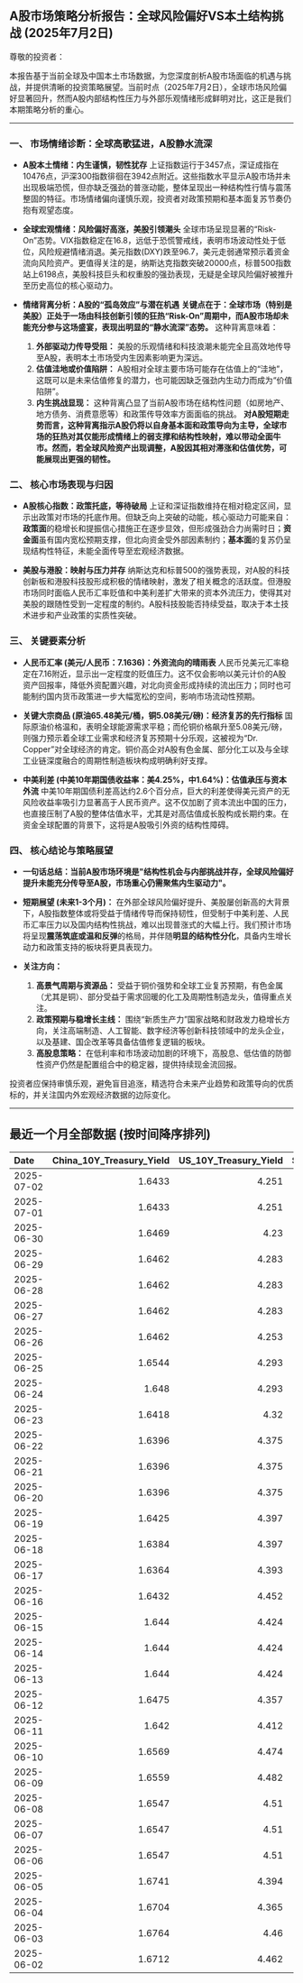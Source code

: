 ## A股市场策略分析报告：全球风险偏好VS本土结构挑战 (2025年7月2日)

尊敬的投资者：

本报告基于当前全球及中国本土市场数据，为您深度剖析A股市场面临的机遇与挑战，并提供清晰的投资策略展望。当前时点（2025年7月2日），全球市场风险偏好显著回升，然而A股内部结构性压力与外部乐观情绪形成鲜明对比，这正是我们本期策略分析的重心。

---

### 一、 市场情绪诊断：全球高歌猛进，A股静水流深

*   **A股本土情绪：内生谨慎，韧性犹存**
    上证指数运行于3457点，深证成指在10476点，沪深300指数徘徊在3942点附近。这些指数水平显示A股市场并未出现极端恐慌，但亦缺乏强劲的普涨动能，整体呈现出一种结构性行情与震荡整固的特征。市场情绪偏向谨慎乐观，投资者对政策预期和基本面复苏节奏仍抱有观望态度。

*   **全球宏观情绪：风险偏好高涨，美股引领潮头**
    全球市场呈现显著的“Risk-On”态势。VIX指数稳定在16.8，远低于恐慌警戒线，表明市场波动性处于低位，风险规避情绪消退。美元指数(DXY)跌至96.7，美元走弱通常预示着资金流向风险资产。更值得关注的是，纳斯达克指数突破20000点，标普500指数站上6198点，美股科技巨头和权重股的强劲表现，无疑是全球风险偏好被推升至历史高位的核心驱动力。

*   **情绪背离分析：A股的“孤岛效应”与潜在机遇**
    **关键点在于：全球市场（特别是美股）正处于一场由科技创新引领的狂热“Risk-On”周期中，而A股市场却未能充分参与这场盛宴，表现出明显的“静水流深”态势。** 这种背离意味着：
    1.  **外部驱动力传导受阻：** 美股的乐观情绪和科技浪潮未能完全且高效地传导至A股，表明本土市场受内生因素影响更为深远。
    2.  **估值洼地或价值陷阱：** A股相对全球主要市场可能存在估值上的“洼地”，这既可以是未来估值修复的潜力，也可能因缺乏强劲内生动力而成为“价值陷阱”。
    3.  **内生挑战显现：** 这种背离凸显了当前A股市场在结构性问题（如房地产、地方债务、消费意愿等）和政策传导效率方面面临的挑战。
    **对A股短期走势而言，这种背离指示A股仍将以自身基本面和政策导向为主导，全球市场的狂热对其仅能形成情绪上的弱支撑和结构性映射，难以带动全面牛市。然而，若全球风险资产出现调整，A股因其相对滞涨和估值优势，可能展现出更强的韧性。**

### 二、 核心市场表现与归因

*   **A股核心指数：政策托底，等待破局**
    上证和深证指数维持在相对稳定区间，显示出政策对市场的托底作用。但缺乏向上突破的动能，核心驱动力可能来自：**政策面**的稳增长和提振信心措施正在逐步显效，但形成强劲合力尚需时日；**资金面**虽有国内宽松预期支撑，但北向资金受外部因素制约；**基本面**的复苏仍呈现结构性特征，未能全面传导至宏观经济数据。

*   **美股与港股：映射与压力并存**
    纳斯达克和标普500的强势表现，对A股的科技创新板和港股科技股形成积极的情绪映射，激发了相关概念的活跃度。但港股市场同时面临人民币汇率贬值和中美利差扩大带来的资本外流压力，使得其对美股的跟随性受到一定程度的制约。A股科技股能否持续受益，取决于本土技术进步和产业政策的实质性突破。

### 三、 关键要素分析

*   **人民币汇率 (美元/人民币：7.1636)：外资流向的晴雨表**
    人民币兑美元汇率稳定在7.16附近，显示出一定程度的贬值压力。这不仅会影响以美元计价的A股资产回报率，降低外资配置兴趣，对北向资金形成持续的流出压力；同时也可能制约国内货币政策进一步大幅宽松的空间，影响市场流动性预期。

*   **关键大宗商品 (原油65.48美元/桶，铜5.08美元/磅)：经济复苏的先行指标**
    国际原油价格温和，表明全球能源需求平稳；而伦铜价格飙升至5.08美元/磅，则强力预示着全球工业需求和经济复苏预期十分乐观，这被视为“Dr. Copper”对全球经济的肯定。铜价高企对A股有色金属、部分化工以及与全球工业链深度融合的周期性制造板块构成明确利好支撑。

*   **中美利差 (中美10年期国债收益率：美4.25%，中1.64%)：估值承压与资本外流**
    中美10年期国债利差高达约2.6个百分点，巨大的利差使得美元资产的无风险收益率吸引力显著高于人民币资产。这不仅加剧了资本流出中国的压力，也直接压制了A股的整体估值水平，尤其是对高估值成长股构成长期约束。在资金全球配置的背景下，这将是A股吸引外资的结构性障碍。

### 四、 核心结论与策略展望

*   **一句话总结：当前A股市场环境是"结构性机会与内部挑战并存，全球风险偏好提升未能充分传导至A股，市场重心仍需聚焦内生驱动力"。**

*   **短期展望 (未来1-3个月)：**
    在外部全球风险偏好提升、美股屡创新高的大背景下，A股指数整体或将受益于情绪传导而保持韧性，但受制于中美利差、人民币汇率压力以及国内结构性挑战，难以出现普涨式的大幅上行。我们预计市场将呈现**震荡筑底或温和反弹**的格局，并伴随**明显的结构性分化**，具备内生增长动力和政策支持的板块将更具表现力。

*   **关注方向：**
    1.  **高景气周期与资源品：** 受益于铜价强势和全球工业复苏预期，有色金属（尤其是铜）、部分受益于需求回暖的化工及周期性制造龙头，值得重点关注。
    2.  **政策预期与稳增长主线：** 围绕“新质生产力”国家战略和财政发力稳增长方向，关注高端制造、人工智能、数字经济等创新科技领域中的龙头企业，以及基建、国企改革等具备估值修复逻辑的板块。
    3.  **高股息策略：** 在低利率和市场波动加剧的环境下，高股息、低估值的防御性资产仍然是配置组合中的稳定器，提供持续现金流回报。

投资者应保持审慎乐观，避免盲目追涨，精选符合未来产业趋势和政策导向的优质标的，并关注国内外宏观经济数据的边际变化。

---

## 最近一个月全部数据 (按时间降序排列)

| Date       |   China_10Y_Treasury_Yield |   US_10Y_Treasury_Yield |   Shanghai_Composite_Index |   CSI_300_Index |   Shenzhen_Component_Index |   GOLD_spot_price |   OIL_price |   ALUMINUM_future |   BTC_price |   USD_CNY_exchange_rate |   Commodity_Index_ETF |   US_Dollar_Index |   ETH_price |   LEAN_HOGS_future |   COPPER_future |   High_Yield_Bond_ETF |   LIVE_CATTLE_future |   GOLD_near_month_future |   NATURAL_GAS_future |   PLATINUM_future |   SILVER_future |   Long_Term_Treasury_ETF |   CORN_future |   SOYBEANS_future |   WHEAT_future |   SP500_close |   NASDAQ_close |   VIX_close |   GOLD_basis_spot_vs_near |
|:-----------|---------------------------:|------------------------:|---------------------------:|----------------:|---------------------------:|------------------:|------------:|------------------:|------------:|------------------------:|----------------------:|------------------:|------------:|-------------------:|----------------:|----------------------:|---------------------:|-------------------------:|---------------------:|------------------:|----------------:|-------------------------:|--------------:|------------------:|---------------:|--------------:|---------------:|------------:|--------------------------:|
| 2025-07-02 |                     1.6433 |                   4.251 |                    3457.75 |         3942.76 |                    10476.3 |            3340.7 |       65.48 |           2567.25 |      105677 |                  7.1636 |                 21.93 |            96.717 |     2414.06 |            109.025 |          5.0805 |                 80.17 |              210.75  |                   3340.7 |                3.422 |            1362.8 |          36.23  |                    88.14 |        420.5  |           1026    |         548.5  |       6198.01 |        20202.9 |       16.83 |                    0      |
| 2025-07-01 |                     1.6433 |                   4.251 |                    3457.75 |         3942.76 |                    10476.3 |            3340.7 |       65.48 |           2567.25 |      107135 |                  7.1636 |                 21.93 |            96.717 |     2486.46 |            109.025 |          5.0805 |                 80.17 |              210.75  |                   3340.7 |                3.422 |            1362.8 |          36.23  |                    88.14 |        420.5  |           1026    |         548.5  |       6198.01 |        20202.9 |       16.83 |                    0      |
| 2025-06-30 |                     1.6469 |                   4.23  |                    3444.43 |         3936.08 |                    10465.1 |            3294.4 |       65.11 |           2515.25 |      107135 |                  7.1721 |                 21.81 |            96.88  |     2486.46 |            110.1   |          5.03   |                 80.65 |              225.875 |                   3307.7 |                3.456 |            1334   |          35.852 |                    88.25 |        420.5  |           1024.25 |         528.75 |       6204.95 |        20369.7 |       16.73 |                  -13.3    |
| 2025-06-29 |                     1.6462 |                   4.283 |                    3424.23 |         3921.76 |                    10378.5 |            3273.7 |       65.52 |           2507.5  |      108386 |                  7.1675 |                 21.8  |            97.4   |     2500.96 |            113.25  |          5.0685 |                 80.34 |              224.75  |                   3287.6 |                3.739 |            1340.9 |          36.037 |                    87.39 |        417.5  |           1027.75 |         524.75 |       6173.07 |        20273.5 |       16.32 |                  -13.9001 |
| 2025-06-28 |                     1.6462 |                   4.283 |                    3424.23 |         3921.76 |                    10378.5 |            3273.7 |       65.52 |           2507.5  |      107328 |                  7.1675 |                 21.8  |            97.4   |     2437.11 |            113.25  |          5.0685 |                 80.34 |              224.75  |                   3287.6 |                3.739 |            1340.9 |          36.037 |                    87.39 |        417.5  |           1027.75 |         524.75 |       6173.07 |        20273.5 |       16.32 |                  -13.9001 |
| 2025-06-27 |                     1.6462 |                   4.283 |                    3424.23 |         3921.76 |                    10378.5 |            3273.7 |       65.52 |           2507.5  |      107088 |                  7.1675 |                 21.8  |            97.4   |     2423.87 |            113.25  |          5.0685 |                 80.34 |              224.75  |                   3287.6 |                3.739 |            1340.9 |          36.037 |                    87.39 |        417.5  |           1027.75 |         524.75 |       6173.07 |        20273.5 |       16.32 |                  -13.9001 |
| 2025-06-26 |                     1.6462 |                   4.253 |                    3448.45 |         3946.02 |                    10343.5 |            3333.5 |       65.24 |           2510.5  |      106960 |                  7.1764 |                 21.91 |            97.15  |     2416.15 |            112.325 |          5.0655 |                 80.38 |              221.7   |                   3333.5 |                3.261 |            1399.8 |          36.586 |                    87.95 |        409.5  |           1022.75 |         521    |       6141.02 |        20167.9 |       16.59 |                    0      |
| 2025-06-25 |                     1.6544 |                   4.293 |                    3455.97 |         3960.07 |                    10393.7 |            3327.1 |       64.92 |           2497.25 |      107361 |                  7.1713 |                 21.83 |            97.68  |     2419.31 |            112.825 |          4.913  |                 80.15 |              221.6   |                   3327.1 |                3.406 |            1329.6 |          36.085 |                    87.51 |        410.25 |           1025.25 |         528.25 |       6092.16 |        19973.6 |       16.76 |                    0      |
| 2025-06-24 |                     1.648  |                   4.293 |                    3420.57 |         3904.03 |                    10217.6 |            3317.4 |       64.37 |           2507.75 |      106046 |                  7.179  |                 21.86 |            97.86  |     2448.01 |            112.225 |          4.867  |                 80.17 |              221.6   |                   3317.4 |                3.537 |            1304.2 |          35.701 |                    87.4  |        416.25 |           1046.75 |         535.75 |       6092.18 |        19912.5 |       17.48 |                    0      |
| 2025-06-23 |                     1.6418 |                   4.32  |                    3381.58 |         3857.9  |                    10048.4 |            3377.7 |       68.51 |           2528.5  |      105578 |                  7.188  |                 22.4  |            98.42  |     2421.82 |            113.45  |          4.843  |                 79.95 |              222.3   |                   3377.7 |                3.698 |            1283.4 |          36.153 |                    86.77 |        419.25 |           1058.75 |         552.75 |       6025.17 |        19631   |       19.83 |                    0      |
| 2025-06-22 |                     1.6396 |                   4.375 |                    3359.9  |         3846.64 |                    10005   |            3368.1 |       74.93 |           2470.75 |      100987 |                  7.188  |                 23.26 |            98.71  |     2228.21 |            112.775 |          4.826  |                 79.8  |              223.025 |                   3368.1 |                3.847 |            1263.7 |          35.976 |                    86.49 |        428.75 |           1068    |         567.75 |       5967.84 |        19447.4 |       20.62 |                    0      |
| 2025-06-21 |                     1.6396 |                   4.375 |                    3359.9  |         3846.64 |                    10005   |            3368.1 |       74.93 |           2470.75 |      102257 |                  7.188  |                 23.26 |            98.71  |     2300.5  |            112.775 |          4.826  |                 79.8  |              223.025 |                   3368.1 |                3.847 |            1263.7 |          35.976 |                    86.49 |        428.75 |           1068    |         567.75 |       5967.84 |        19447.4 |       20.62 |                    0      |
| 2025-06-20 |                     1.6396 |                   4.375 |                    3359.9  |         3846.64 |                    10005   |            3368.1 |       74.93 |           2470.75 |      103310 |                  7.188  |                 23.26 |            98.71  |     2407.3  |            112.775 |          4.826  |                 79.8  |              223.025 |                   3368.1 |                3.847 |            1263.7 |          35.976 |                    86.49 |        428.75 |           1068    |         567.75 |       5967.84 |        19447.4 |       20.62 |                    0      |
| 2025-06-19 |                     1.6425 |                   4.397 |                    3362.11 |         3843.09 |                    10052   |            3389.8 |       75.14 |           2503.75 |      104684 |                  7.1888 |                 23.14 |            98.91  |     2521.65 |            112.175 |          4.845  |                 79.55 |              224.3   |                   3389.8 |                3.989 |            1311.5 |          36.866 |                    86.65 |        433.5  |           1074.75 |         574.25 |       5980.87 |        19546.3 |       20.14 |                    0      |
| 2025-06-18 |                     1.6384 |                   4.397 |                    3388.81 |         3874.97 |                    10175.6 |            3389.8 |       75.14 |           2503.75 |      104883 |                  7.1845 |                 23.14 |            98.91  |     2524.3  |            112.175 |          4.845  |                 79.55 |              224.3   |                   3389.8 |                3.989 |            1311.5 |          36.866 |                    86.65 |        433.5  |           1074.75 |         574.25 |       5980.87 |        19546.3 |       20.14 |                    0      |
| 2025-06-17 |                     1.6364 |                   4.393 |                    3387.41 |         3870.38 |                    10151.4 |            3386.6 |       74.84 |           2479.5  |      104601 |                  7.179  |                 23.08 |            98.82  |     2510.76 |            111.65  |          4.8005 |                 79.43 |              223.25  |                   3386.6 |                3.851 |            1260.1 |          37.09  |                    86.5  |        431.5  |           1074    |         549    |       5982.72 |        19521.1 |       21.6  |                    0      |
| 2025-06-16 |                     1.6432 |                   4.452 |                    3388.73 |         3873.8  |                    10163.5 |            3396.4 |       71.77 |           2441    |      106797 |                  7.181  |                 22.6  |            98     |     2540.6  |            111.8   |          4.8265 |                 79.52 |              227.025 |                   3396.4 |                3.748 |            1251.5 |          36.379 |                    85.46 |        434.75 |           1069.75 |         536.5  |       6033.11 |        19701.2 |       19.11 |                    0      |
| 2025-06-15 |                     1.644  |                   4.424 |                    3377    |         3864.18 |                    10122.1 |            3431.2 |       72.98 |           2436    |      105552 |                  7.1928 |                 22.65 |            98.18  |     2546.84 |            103.7   |          4.803  |                 79.36 |              225.1   |                   3431.2 |                3.581 |            1210.8 |          36.281 |                    86.33 |        444.5  |           1069.75 |         543.75 |       5976.97 |        19406.8 |       20.82 |                    0      |
| 2025-06-14 |                     1.644  |                   4.424 |                    3377    |         3864.18 |                    10122.1 |            3431.2 |       72.98 |           2436    |      105472 |                  7.1928 |                 22.65 |            98.18  |     2533.44 |            103.7   |          4.803  |                 79.36 |              225.1   |                   3431.2 |                3.581 |            1210.8 |          36.281 |                    86.33 |        444.5  |           1069.75 |         543.75 |       5976.97 |        19406.8 |       20.82 |                    0      |
| 2025-06-13 |                     1.644  |                   4.424 |                    3377    |         3864.18 |                    10122.1 |            3431.2 |       72.98 |           2436    |      106091 |                  7.1928 |                 22.65 |            98.18  |     2579.49 |            103.7   |          4.803  |                 79.36 |              225.1   |                   3431.2 |                3.581 |            1210.8 |          36.281 |                    86.33 |        444.5  |           1069.75 |         543.75 |       5976.97 |        19406.8 |       20.82 |                    0      |
| 2025-06-12 |                     1.6475 |                   4.357 |                    3402.66 |         3892.2  |                    10234.3 |            3380.9 |       68.04 |           2439.75 |      105929 |                  7.1928 |                 21.97 |            97.92  |     2651.8  |            103.65  |          4.8215 |                 79.6  |              228.2   |                   3380.9 |                3.492 |            1272.7 |          36.213 |                    87.17 |        438.5  |           1042.25 |         526.5  |       6045.26 |        19662.5 |       18.02 |                    0      |
| 2025-06-11 |                     1.642  |                   4.412 |                    3402.32 |         3894.63 |                    10246   |            3321.3 |       68.15 |           2443    |      108687 |                  7.1802 |                 21.97 |            98.63  |     2773.53 |            103.375 |          4.801  |                 79.51 |              227.825 |                   3321.3 |                3.507 |            1258.1 |          36.166 |                    86.14 |        437    |           1050.5  |         534.25 |       6022.24 |        19615.9 |       17.26 |                    0      |
| 2025-06-10 |                     1.6569 |                   4.474 |                    3384.82 |         3865.47 |                    10162.2 |            3320.9 |       64.98 |           2419.25 |      110257 |                  7.1802 |                 21.62 |            99.05  |     2813.52 |            103.15  |          4.884  |                 79.53 |              227.075 |                   3320.9 |                3.533 |            1209.8 |          36.542 |                    85.88 |        438.75 |           1057.75 |         534.5  |       6038.81 |        19715   |       16.95 |                    0      |
| 2025-06-09 |                     1.6559 |                   4.482 |                    3399.77 |         3885.25 |                    10250.1 |            3332.1 |       65.29 |           2394.75 |      110294 |                  7.1886 |                 21.67 |            98.94  |     2681.52 |            102.775 |          4.9095 |                 79.34 |              227     |                   3332.1 |                3.635 |            1213.6 |          36.688 |                    85.44 |        433.5  |           1056    |         542    |       6005.88 |        19591.2 |       17.16 |                    0      |
| 2025-06-08 |                     1.6547 |                   4.51  |                    3385.36 |         3873.98 |                    10183.7 |            3322.7 |       64.58 |           2365.75 |      105794 |                  7.175  |                 21.65 |            99.19  |     2510.79 |            102.625 |          4.83   |                 79.3  |              226.3   |                   3322.7 |                3.784 |            1166.7 |          36.025 |                    85.35 |        442.5  |           1057.25 |         554.75 |       6000.36 |        19529.9 |       16.77 |                    0      |
| 2025-06-07 |                     1.6547 |                   4.51  |                    3385.36 |         3873.98 |                    10183.7 |            3322.7 |       64.58 |           2365.75 |      105616 |                  7.175  |                 21.65 |            99.19  |     2526.51 |            102.625 |          4.83   |                 79.3  |              226.3   |                   3322.7 |                3.784 |            1166.7 |          36.025 |                    85.35 |        442.5  |           1057.25 |         554.75 |       6000.36 |        19529.9 |       16.77 |                    0      |
| 2025-06-06 |                     1.6547 |                   4.51  |                    3385.36 |         3873.98 |                    10183.7 |            3322.7 |       64.58 |           2365.75 |      104390 |                  7.175  |                 21.65 |            99.19  |     2477.19 |            102.625 |          4.83   |                 79.3  |              226.3   |                   3322.7 |                3.784 |            1166.7 |          36.025 |                    85.35 |        442.5  |           1057.25 |         554.75 |       6000.36 |        19529.9 |       16.77 |                    0      |
| 2025-06-05 |                     1.6741 |                   4.394 |                    3384.1  |         3877.56 |                    10203.5 |            3350.7 |       63.37 |           2404    |      101576 |                  7.2037 |                 21.48 |            98.74  |     2416.29 |            100.85  |          4.9135 |                 79.31 |              222.9   |                   3350.7 |                3.677 |            1133.7 |          35.689 |                    86.45 |        439.5  |           1051.75 |         545.5  |       5939.3  |        19298.4 |       18.48 |                    0      |
| 2025-06-04 |                     1.6704 |                   4.365 |                    3376.2  |         3868.74 |                    10144.6 |            3373.5 |       62.85 |           2390.75 |      104732 |                  7.2037 |                 21.38 |            98.79  |     2608.64 |             99.975 |          4.8645 |                 79.48 |              218.4   |                   3373.5 |                3.716 |            1088.7 |          34.519 |                    86.39 |        438.75 |           1045    |         543.25 |       5970.81 |        19460.5 |       17.61 |                    0      |
| 2025-06-03 |                     1.6764 |                   4.46  |                    3361.98 |         3852.01 |                    10057.2 |            3350.2 |       63.41 |           2371    |      105432 |                  7.2037 |                 21.46 |            99.25  |     2593.28 |            100.225 |          4.8095 |                 79.33 |              215.975 |                   3350.2 |                3.722 |            1071.3 |          34.503 |                    85.01 |        438.5  |           1040.75 |         536    |       5970.37 |        19399   |       17.69 |                    0      |
| 2025-06-02 |                     1.6712 |                   4.462 |                    3347.49 |         3840.23 |                    10040.6 |            3370.6 |       62.52 |           2381.75 |      105882 |                  7.2037 |                 21.32 |            98.7   |     2607.1  |            100.85  |          4.8345 |                 79.18 |              216.55  |                   3370.6 |                3.694 |            1060.3 |          34.563 |                    85.16 |        438.25 |           1033.5  |         539    |       5935.94 |        19242.6 |       18.36 |                    0      |